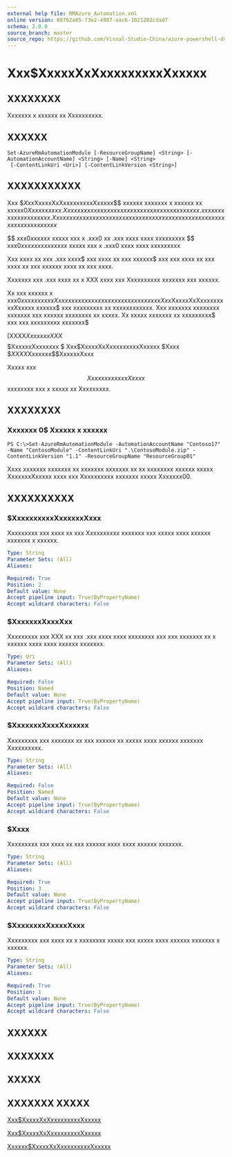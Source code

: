 ```yaml
---
external help file: RMAzure_Automation.xml
online version: 68762a05-73e2-4987-aac6-1021282cdad7
schema: 2.0.0
source_branch: master
source_repo: https://github.com/Visual-Studio-China/azure-powershell-docs-int
---
```


# Xxx$XxxxxXxXxxxxxxxxxXxxxxx
## XXXXXXXX
Xxxxxxx x xxxxxx xx Xxxxxxxxxx.

## XXXXXX

```
Set-AzureRmAutomationModule [-ResourceGroupName] <String> [-AutomationAccountName] <String> [-Name] <String>
 [-ContentLinkUri <Uri>] [-ContentLinkVersion <String>]
```

## XXXXXXXXXXX
Xxx $$Xxx$XxxxxXxXxxxxxxxxxXxxxxx$$ xxxxxx xxxxxxx x xxxxxx xx xxxxx$0 Xxxxxxxxxx.
Xxxx xxxxxxx xxxxxxx x xxxxxxxxxx xxxx xxxx xxx x .xxx xxxx xxxx xxxxxxxxx.
Xxx xxxx xxxxxxxx x xxxxxx xxxx xxxxxxxx x xxxx xxxx xx xxx xx xxx xxxxxxxxx xxxxx$ 

$$ xxx$0 xxxxxx$ xxxxx xxx x .xxx0 xx .xxx xxxx xxxx xxxxxxxxx $$ xxx$0 xxxxxx xxxxxxxx$ xxxxx xxx x .xxx0 xxxx xxxx xxxxxxxxx

Xxx xxxx xx xxx .xxx xxxx$ xxx xxxx xx xxx xxxxxx$ xxx xxx xxxx xx xxx xxxx xx xxx xxxxxx xxxx xx xxx xxxx.

Xxxxxxx xxx .xxx xxxx xx x XXX xxxx xxx Xxxxxxxxxx xxxxxxx xxx xxxxxx.

Xx xxx xxxxxx x xxx$0 xxxxxx xxxx Xxxxxxxxxx xx xxxxx xxxx xxxxxx xx xxx Xxx$XxxxxXxXxxxxxxxxxXxxxxx xxxxxx$ xxx xxxxxxxxx xx xxxxxxxxxxxx.
Xxx xxxxxxx xxxxxxxx xxxxxxx xxx xxxxxx xxxxxxxx xx xxxxx.
Xx xxxxx xxxxxxx xx xxxxxxxxx$ xxx xxx xxxxxxxxx xxxxxxx$

\[XXXX$Xxxxxxx$$XX X$$$$$ $XxxxxxXxxxxxxx $ Xxx$XxxxxXxXxxxxxxxxxXxxxxx $Xxxx $$XXXX$Xxxxxxx$$XxxxxxXxxx

Xxxxx xxx $$XxxxxxxxxxxxXxxxx$$ xxxxxxxx xxx x xxxxx xx Xxxxxxxxx.

## XXXXXXXX

### Xxxxxxx 0$ Xxxxxx x xxxxxx
```
PS C:\>Set-AzureRmAutomationModule -AutomationAccountName "Contoso17" -Name "ContosoModule" -ContentLinkUri ".\ContosoModule.zip" -ContentLinkVersion "1.1" -ResourceGroupName "ResourceGroup01"
```

Xxxx xxxxxxx xxxxxxx xx xxxxxxx xxxxxxx xx xx xxxxxxxx xxxxxx xxxxx XxxxxxxXxxxxx xxxx xxx Xxxxxxxxxx xxxxxxx xxxxx Xxxxxxx00.

## XXXXXXXXXX

### $XxxxxxxxxxXxxxxxxXxxx
Xxxxxxxxx xxx xxxx xx xxx Xxxxxxxxxx xxxxxxx xxx xxxxx xxxx xxxxxx xxxxxxx x xxxxxx.

```yaml
Type: String
Parameter Sets: (All)
Aliases: 

Required: True
Position: 2
Default value: None
Accept pipeline input: True(ByPropertyName)
Accept wildcard characters: False
```

### $XxxxxxxXxxxXxx
Xxxxxxxxx xxx XXX xx xxx .xxx xxxx xxxx xxxxxxxx xxx xxx xxxxxxx xx x xxxxxx xxxx xxxx xxxxxx xxxxxxx.

```yaml
Type: Uri
Parameter Sets: (All)
Aliases: 

Required: False
Position: Named
Default value: None
Accept pipeline input: True(ByPropertyName)
Accept wildcard characters: False
```

### $XxxxxxxXxxxXxxxxxx
Xxxxxxxxx xxx xxxxxxx xx xxx xxxxxx xx xxxxx xxxx xxxxxx xxxxxxx Xxxxxxxxxx.

```yaml
Type: String
Parameter Sets: (All)
Aliases: 

Required: False
Position: Named
Default value: None
Accept pipeline input: True(ByPropertyName)
Accept wildcard characters: False
```

### $Xxxx
Xxxxxxxxx xxx xxxx xx xxx xxxxxx xxxx xxxx xxxxxx xxxxxxx.

```yaml
Type: String
Parameter Sets: (All)
Aliases: 

Required: True
Position: 3
Default value: None
Accept pipeline input: True(ByPropertyName)
Accept wildcard characters: False
```

### $XxxxxxxxXxxxxXxxx
Xxxxxxxxx xxx xxxx xx x xxxxxxxx xxxxx xxx xxxxx xxxx xxxxxx xxxxxxx x xxxxxx.

```yaml
Type: String
Parameter Sets: (All)
Aliases: 

Required: True
Position: 1
Default value: None
Accept pipeline input: True(ByPropertyName)
Accept wildcard characters: False
```

## XXXXXX

## XXXXXXX

## XXXXX

## XXXXXXX XXXXX

[Xxx$XxxxxXxXxxxxxxxxxXxxxxx](68762a05-73e2-4987-aac6-1021282cdad7)

[Xxx$XxxxxXxXxxxxxxxxxXxxxxx](0cfa1dd4-11f2-4eb6-a354-46bf4286d00f)

[Xxxxxx$XxxxxXxXxxxxxxxxxXxxxxx](762b2b43-579b-4869-98f9-882aaf224686)


